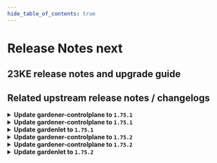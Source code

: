 ```yaml
---
hide_table_of_contents: true
---
```


# Release Notes next

## 23KE release notes and upgrade guide

## Related upstream release notes / changelogs


<details>
<summary><b>Update gardener-controlplane to <code>1.75.1</code></b></summary>

# [gardener/gardener]

## 🐛 Bug Fixes

- `[OPERATOR]` The obsolete `addons` `ManagedResource` is now properly cleaned up. by @gardener-ci-robot [#8255]
- `[OPERATOR]` Now the vali ingress definition points to the shoot logging service. by @vpnachev [#8254]

</details>

<details>
<summary><b>Update gardener-controlplane to <code>1.75.1</code></b></summary>

# [gardener/gardener]

## 🐛 Bug Fixes

- `[OPERATOR]` The obsolete `addons` `ManagedResource` is now properly cleaned up. by @gardener-ci-robot [#8255]
- `[OPERATOR]` Now the vali ingress definition points to the shoot logging service. by @vpnachev [#8254]

</details>

<details>
<summary><b>Update gardenlet to <code>1.75.1</code></b></summary>

# [gardener/gardener]

## 🐛 Bug Fixes

- `[OPERATOR]` The obsolete `addons` `ManagedResource` is now properly cleaned up. by @gardener-ci-robot [#8255]
- `[OPERATOR]` Now the vali ingress definition points to the shoot logging service. by @vpnachev [#8254]

</details>

<details>
<summary><b>Update gardener-controlplane to <code>1.75.2</code></b></summary>

# [gardener/gardener]

## 🐛 Bug Fixes

- `[USER]` An issue has been fixed for highly-available `Shoot`s whose `etcd` clusters didn't get ready in the `Completing` phase of a CA credentials rotation. by @gardener-ci-robot [#8305]
## 🏃 Others

- `[OPERATOR]` gardenlet: A regression preventing the alertmanager in the garden namespace from sending email notifications is now fixed. by @gardener-ci-robot [#8315]
# [gardener/hvpa-controller]

## 🐛 Bug Fixes

- `[OPERATOR]` Fixed a bug that caused HVPA reconciliation to fail with `expected pointer, but got v2beta1.MetricSpec type` when the HPA spec had changed. by @voelzmo [gardener/hvpa-controller#125]

# Docker Images
admission-controller: `eu.gcr.io/gardener-project/gardener/admission-controller:v1.75.2`
apiserver: `eu.gcr.io/gardener-project/gardener/apiserver:v1.75.2`
controller-manager: `eu.gcr.io/gardener-project/gardener/controller-manager:v1.75.2`
scheduler: `eu.gcr.io/gardener-project/gardener/scheduler:v1.75.2`
operator: `eu.gcr.io/gardener-project/gardener/operator:v1.75.2`
gardenlet: `eu.gcr.io/gardener-project/gardener/gardenlet:v1.75.2`
resource-manager: `eu.gcr.io/gardener-project/gardener/resource-manager:v1.75.2`

</details>

<details>
<summary><b>Update gardener-controlplane to <code>1.75.2</code></b></summary>

# [gardener/gardener]

## 🐛 Bug Fixes

- `[USER]` An issue has been fixed for highly-available `Shoot`s whose `etcd` clusters didn't get ready in the `Completing` phase of a CA credentials rotation. by @gardener-ci-robot [#8305]
## 🏃 Others

- `[OPERATOR]` gardenlet: A regression preventing the alertmanager in the garden namespace from sending email notifications is now fixed. by @gardener-ci-robot [#8315]
# [gardener/hvpa-controller]

## 🐛 Bug Fixes

- `[OPERATOR]` Fixed a bug that caused HVPA reconciliation to fail with `expected pointer, but got v2beta1.MetricSpec type` when the HPA spec had changed. by @voelzmo [gardener/hvpa-controller#125]

# Docker Images
admission-controller: `eu.gcr.io/gardener-project/gardener/admission-controller:v1.75.2`
apiserver: `eu.gcr.io/gardener-project/gardener/apiserver:v1.75.2`
controller-manager: `eu.gcr.io/gardener-project/gardener/controller-manager:v1.75.2`
scheduler: `eu.gcr.io/gardener-project/gardener/scheduler:v1.75.2`
operator: `eu.gcr.io/gardener-project/gardener/operator:v1.75.2`
gardenlet: `eu.gcr.io/gardener-project/gardener/gardenlet:v1.75.2`
resource-manager: `eu.gcr.io/gardener-project/gardener/resource-manager:v1.75.2`

</details>

<details>
<summary><b>Update gardenlet to <code>1.75.2</code></b></summary>

# [gardener/gardener]

## 🐛 Bug Fixes

- `[USER]` An issue has been fixed for highly-available `Shoot`s whose `etcd` clusters didn't get ready in the `Completing` phase of a CA credentials rotation. by @gardener-ci-robot [#8305]
## 🏃 Others

- `[OPERATOR]` gardenlet: A regression preventing the alertmanager in the garden namespace from sending email notifications is now fixed. by @gardener-ci-robot [#8315]
# [gardener/hvpa-controller]

## 🐛 Bug Fixes

- `[OPERATOR]` Fixed a bug that caused HVPA reconciliation to fail with `expected pointer, but got v2beta1.MetricSpec type` when the HPA spec had changed. by @voelzmo [gardener/hvpa-controller#125]

# Docker Images
admission-controller: `eu.gcr.io/gardener-project/gardener/admission-controller:v1.75.2`
apiserver: `eu.gcr.io/gardener-project/gardener/apiserver:v1.75.2`
controller-manager: `eu.gcr.io/gardener-project/gardener/controller-manager:v1.75.2`
scheduler: `eu.gcr.io/gardener-project/gardener/scheduler:v1.75.2`
operator: `eu.gcr.io/gardener-project/gardener/operator:v1.75.2`
gardenlet: `eu.gcr.io/gardener-project/gardener/gardenlet:v1.75.2`
resource-manager: `eu.gcr.io/gardener-project/gardener/resource-manager:v1.75.2`

</details>
